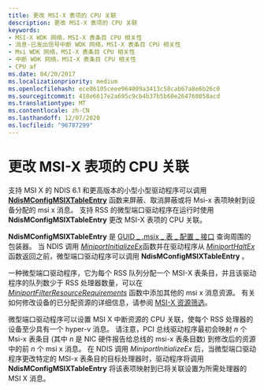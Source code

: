 ```yaml
---
title: 更改 MSI-X 表项的 CPU 关联
description: 更改 MSI-X 表项的 CPU 关联
keywords:
- MSI-X WDK 网络，MSI-X 表条目 CPU 相关性
- 消息-已发出信号中断 WDK 网络，MSI-X 表条目 CPU 相关性
- Msi WDK 网络，MSI-X 表条目 CPU 相关性
- 中断 WDK 网络，MSI-X 表条目 CPU 相关性
- CPU af
ms.date: 04/20/2017
ms.localizationpriority: medium
ms.openlocfilehash: ece86105ceee964009a3413c58cab67a8e6b26c0
ms.sourcegitcommit: 418e6617e2a695c9cb4b37b5b60e264760858acd
ms.translationtype: MT
ms.contentlocale: zh-CN
ms.lasthandoff: 12/07/2020
ms.locfileid: "96787299"
---
```

# <a name="changing-the-cpu-affinity-of-msi-x-table-entries"></a>更改 MSI-X 表项的 CPU 关联





支持 MSI X 的 NDIS 6.1 和更高版本的小型小型驱动程序可以调用 [**NdisMConfigMSIXTableEntry**](/windows-hardware/drivers/ddi/ndis/nf-ndis-ndismconfigmsixtableentry) 函数来屏蔽、取消屏蔽或将 Msi-x 表项映射到设备分配的 msi x 消息。 支持 RSS 的微型端口驱动程序在运行时使用 **NdisMConfigMSIXTableEntry** 更改 MSI-X 表项的 CPU 关联。

**NdisMConfigMSIXTableEntry** 是 [GUID \_ .msix \_ 表 \_ 配置 \_ 接口](https://msdn.microsoft.com/library/windows/hardware/ff546563) 查询周围的包装器。 当 NDIS 调用 [*MiniportInitializeEx*](/windows-hardware/drivers/ddi/ndis/nc-ndis-miniport_initialize)函数并在驱动程序从 [*MiniportHaltEx*](/windows-hardware/drivers/ddi/ndis/nc-ndis-miniport_halt)函数返回之前，微型端口驱动程序可以调用 **NdisMConfigMSIXTableEntry** 。

一种微型端口驱动程序，它为每个 RSS 队列分配一个 MSI-X 表条目，并且该驱动程序的队列数少于 RSS 处理器数量，可以在 [*MiniportFilterResourceRequirements*](/windows-hardware/drivers/ddi/ndis/nc-ndis-miniport_pnp_irp) 函数中添加其他的 msi x 消息资源。 有关如何修改设备的已分配资源的详细信息，请参阅 [MSI-X 资源筛选](msi-x-resource-filtering.md)。

微型端口驱动程序可以设置 MSI X 中断资源的 CPU 关联，使每个 RSS 处理器的设备至少具有一个 hyper-v 消息。 请注意，PCI 总线驱动程序最初会映射 *n* 个 Msi-x 表条目 (其中 *n* 是 NIC 硬件报告给总线的 msi-x 表条目数) 到修改后的资源中的前 *n* 个 msi x 消息。 在 NDIS 调用 *MiniportInitializeEx* 后，当微型端口驱动程序更改特定的 MSI-x 表条目的目标处理器时，驱动程序将调用 **NdisMConfigMSIXTableEntry** 将该表项映射到已将关联设置为所需处理器的 MSI X 消息。

 

